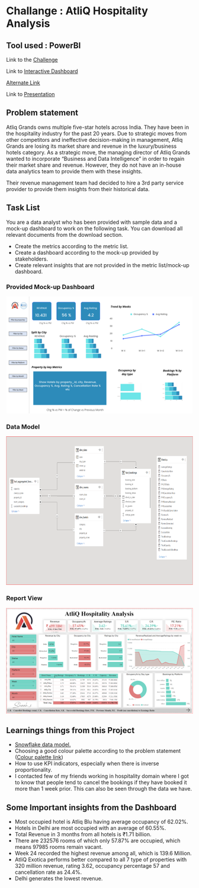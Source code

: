 # Challange : AtliQ Hospitality Analysis

## Tool used : PowerBI

Link to the [Challenge](https://codebasics.io/event/codebasics-resume-project-challenge)

Link to [Interactive Dashboard](https://community.powerbi.com/t5/Data-Stories-Gallery/AtliQ-Hospitality-Analysis/m-p/2807157#M8386)

[Alternate Link](https://www.novypro.com/project/hotel-bookings-2)

Link to [Presentation](https://github.com/Shaah-i/PowerBi-Dasboards/blob/main/CodeBasicsResumeChallange/AtliqGrands_Sept2022/CODEBASICS%20RESUME%20CHALLENGE_SEPTEMBER2022.pptx)

## Problem statement

Atliq Grands owns multiple five-star hotels across India. They have been in the hospitality industry for the past 20 years. Due to strategic moves from other competitors and ineffective decision-making in management, Atliq Grands are losing its market share and revenue in the luxury/business hotels category. As a strategic move, the managing director of Atliq Grands wanted to incorporate “Business and Data Intelligence” in order to regain their market share and revenue. However, they do not have an in-house data analytics team to provide them with these insights.

Their revenue management team had decided to hire a 3rd party service provider to provide them insights from their historical data.

## Task List

You are a data analyst who has been provided with sample data and a mock-up dashboard to work on the following task. You can download all relevant documents from the download section.

- Create the metrics according to the metric list. 
- Create a dashboard according to the mock-up provided by stakeholders. 
- Create relevant insights that are not provided in the metric list/mock-up dashboard.

### Provided Mock-up Dashboard
<p align="center">
    <img src="https://github.com/Shaah-i/PowerBi-Dasboards/blob/main/CodeBasicsResumeChallange/AtliqGrands_Sept2022/Input%20Files/mock%20up%20dashboard_atliq%20grands.png" width="600">
</p>


### Data Model

<p align="center">
    <img src='https://github.com/Shaah-i/PowerBi-Dasboards/blob/main/CodeBasicsResumeChallange/AtliqGrands_Sept2022/Images/SnowflakeDataModel.PNG' height="400">
</p>


### Report View

<p align="center">
    <img src='https://github.com/Shaah-i/PowerBi-Dasboards/blob/main/CodeBasicsResumeChallange/AtliqGrands_Sept2022/Images/Report.PNG' width="600">
</p>


## Learnings things from this Project 
- [Snowflake data model.](https://www.geeksforgeeks.org/snowflake-schema-in-data-warehouse-model)
- Choosing a good colour palette according to the problem statement ([Colour palette link](https://wpdatatables.com/data-visualization-color-palette/))
- How to use KPI indicators, especially when there is inverse proportionality.
- I contacted few of my friends working in hospitality domain where I got to know that people tend to cancel the bookings if they have booked it more than 1 week prior. This can also be seen through the data we have.


## Some Important insights from the Dashboard

- Most occupied hotel is Atliq Blu having average occupancy of 62.02%.
- Hotels in Delhi are most occupied with an average of 60.55%.
- Total Revenue in 3 months from all hotels is ₹1.71 billion.
- There are 232576 rooms of which only 57.87% are occupied, which means 97985 rooms remain vacant.
- Week 24 recorded the highest revenue among all, which is 139.6 Million.
- AtliQ Exotica performs better compared to all 7 type of properties with 320 million revenue, rating 3.62, occupancy percentage 57 and cancellation rate as 24.4%.
- Delhi generates the lowest revenue.
